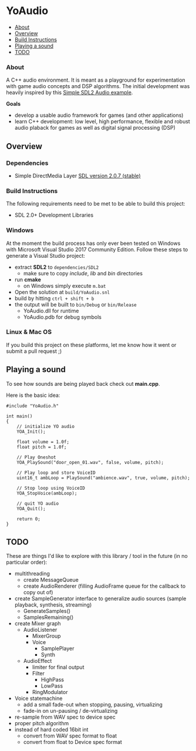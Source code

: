 # YoAudio

- [About](#about)
- [Overview](#overview)
- [Build Instructions](#build)
- [Playing a sound](#sound)
- [TODO](#todo)

### About <a name="about"></a>

A C++ audio environment. It is meant as a playground for experimentation with game audio concepts and DSP algorithms. The initial development was heavily inspired by this [Simple SDL2 Audio example](https://github.com/jakebesworth/Simple-SDL2-Audio).

**Goals**

- develop a usable audio framework for games (and other applications)
- learn C++ development: low level, high performance, flexible and robust audio plaback for games as well as digital signal processing (DSP)

## Overview <a name="overview"></a>

### Dependencies <a name="dependencies"></a>

- Simple DirectMedia Layer [SDL version 2.0.7 (stable)](http://libsdl.org/download-2.0.php)

### Build Instructions <a name="build"></a>

The following requirements need to be met to be able to build this project:

- SDL 2.0+ Development Libraries

### Windows

At the moment the build process has only ever been tested on Windows with Microsoft Visual Studio 2017 Community Edition. Follow these steps to generate a Visual Studio project:

- extract **SDL2** to `dependencies/SDL2`
	- make sure to copy *include*, *lib* and *bin* directories
- run **cmake**
	- on Windows simply execute `m.bat`
- Open the solution at `build/YoAudio.snl`
- build by hitting `ctrl + shift + b`
- the output will be built to `bin/Debug` or `bin/Release`
	- YoAudio.dll for runtime
	- YoAudio.pdb for debug symbols 

### Linux & Mac OS

If you build this project on these platforms, let me know how it went or submit a pull request ;)

## Playing a sound <a name="sound"></a>

To see how sounds are being played back check out **main.cpp**.

Here is the basic idea:

	#include "YoAudio.h"

	int main()
	{
		// initialize YO audio
		YOA_Init();
		
		float volume = 1.0f;
		float pitch = 1.0f;
		
		// Play Oneshot
		YOA_PlaySound("door_open_01.wav", false, volume, pitch);
		
		// Play loop and store VoiceID
		uint16_t ambLoop = PlaySound("ambience.wav", true, volume, pitch);

		// Stop loop using VoiceID
		YOA_StopVoice(ambLoop);

		// quit YO audio
		YOA_Quit();
		
		return 0;
	}

## TODO <a name="todo"></a>

These are things I'd like to explore with this library / tool in the future (in no particular order):

- multithreading
	- create MessageQueue
	- create AudioRenderer (filling AudioFrame queue for the callback to copy out of)
- create SampleGenerator interface to generalize audio sources (sample playback, synthesis, streaming)
	- GenerateSamples()
	- SamplesRemaining()
- create Mixer graph	
	- AudioListener
		- MixerGroup
		- Voice
			- SamplePlayer
			- Synth
	- AudioEffect
		- limiter for final output
		- Filter
			- HighPass
			- LowPass
		- RingModulator
- Voice statemachine
	- add a small fade-out when stopping, pausing, virtualizing
	- fade-in on un-pausing / de-virtualizing
- re-sample from WAV spec to device spec
- proper pitch algorithm
- instead of hard coded 16bit int
	- convert from WAV spec format to float
	- convert from float to Device spec format